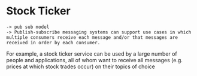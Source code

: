 # Stock Ticker
	-> pub sub model
	-> Publish-subscribe messaging systems can support use cases in which multiple consumers receive each message and/or that messages are received in order by each consumer. 
  For example, a stock ticker service can be used by a large number of people and applications, 
  all of whom want to receive all messages (e.g. prices at which stock trades occur) on their topics of choice
